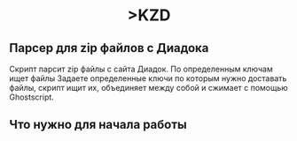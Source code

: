 <h1 align="center">>KZD</h1>

<h2> Парсер для zip файлов с Диадока</h2>
<p>
  Скрипт парсит zip файлы с сайта Диадок.
  По определенным ключам ищет файлы 
  Задаете определенные ключи по которым нужно доставать файлы, скрипт ищит их, объединяет между собой и сжимает с помощью Ghostscript.
</p>

<h2>Что нужно для начала работы</h2>
<p>
  
</p>
